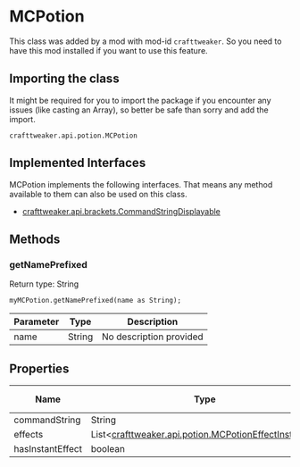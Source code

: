 # MCPotion

This class was added by a mod with mod-id `crafttweaker`. So you need to have this mod installed if you want to use this feature.

## Importing the class
It might be required for you to import the package if you encounter any issues (like casting an Array), so better be safe than sorry and add the import.  
```zenscript
crafttweaker.api.potion.MCPotion
```

## Implemented Interfaces
MCPotion implements the following interfaces. That means any method available to them can also be used on this class.  
- [crafttweaker.api.brackets.CommandStringDisplayable](/vanilla/api/brackets/CommandStringDisplayable)

## Methods
### getNamePrefixed

Return type: String

```zenscript
myMCPotion.getNamePrefixed(name as String);
```

| Parameter | Type | Description |
|-----------|------|-------------|
| name | String | No description provided |



## Properties

| Name | Type | Has Getter | Has Setter |
|------|------|------------|------------|
| commandString | String | true | false |
| effects | List&lt;[crafttweaker.api.potion.MCPotionEffectInstance](/vanilla/api/potions/MCPotionEffectInstance)&gt; | true | false |
| hasInstantEffect | boolean | true | false |

